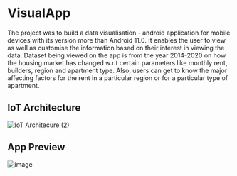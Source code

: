 # VisualApp
The project was to build a data visualisation - android application for mobile devices
with its version more than Android 11.0. It enables the user to view as well as customise
the information based on their interest in viewing the data. Dataset being viewed on the
app is from the year 2014-2020 on how the housing market has changed w.r.t certain
parameters like monthly rent, builders, region and apartment type. Also, users can get
to know the major affecting factors for the rent in a particular region or for a particular
type of apartment.

## IoT Architecture 

![IoT Architecure (2)](https://user-images.githubusercontent.com/89976319/149640052-5e48a16c-92c8-4ec4-96eb-83600c13a998.jpg)

## App Preview

![image](https://user-images.githubusercontent.com/89976319/149640088-16dd0c4e-8d65-4cfc-bcf6-e32f9ce97e45.png)

